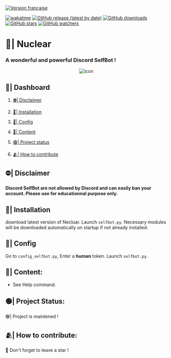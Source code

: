 [![Version française](https://img.shields.io/badge/Lire%20en-Fran%C3%A7ais-blue?style=for-the-badge&logo=appveyor)](https://github.com/Sitois/Nuclear/blob/master/README.md)

[![wakatime](https://wakatime.com/badge/user/018af69f-9d50-4699-932d-026a9efb0401.svg)](https://wakatime.com/@018af69f-9d50-4699-932d-026a9efb0401)
[![GitHub release (latest by date)](https://img.shields.io/github/v/release/Sitois/Nuclear.svg)](https://github.com/Sitois/Nuclear/releases)
[![GitHub downloads](https://img.shields.io/github/downloads/Sitois/Nuclear/total.svg)](https://github.com/Sitois/Nuclear/releases)
[![GitHub stars](https://img.shields.io/github/stars/Sitois/Nuclear.svg)](https://github.com/Sitois/Nuclear/stargazers)
[![GitHub watchers](https://img.shields.io/github/watchers/Sitois/Nuclear.svg)](https://github.com/Sitois/Nuclear/watchers)
# 🌌| Nuclear
### A wonderful and powerful Discord SelfBot !
<div align="center">
  <img src="https://media.discordapp.net/attachments/1135264530188992562/1198281648437993553/CIjvBOJ.png?ex=65be55bf&is=65abe0bf&hm=40a3c63ca07dfac28726eadae220a07412551a69deea021b73c24ae00933782e&=&format=webp&quality=lossless" alt="icon" width="" height="">
</div>

## 📒| Dashboard

1. [⛔| Disclaimer](#⛔-disclaimer)

2. [💾| Installation](#💾-installation)

3. [🔧| Config](#🔧-config)

4. [🌟| Content](#🌟-content)

5. [🟢| Project status](#🟢-project-status)

6. [🫂| How to contribute](#🫂-how-to-contribute)

## ⛔| Disclaimer
**Discord SelfBot are not allowed by Discord and can easily ban your account. Please use for educationnal purpose only.**


## 💾| Installation
download latest version of Necluar.
Launch ```selfbot.py```. Necessary modules will be downloaded automatically on startup if not already installed.

## 🔧| Config
Go to ```config_selfbot.py```, Enter a __human__ token. Launch ```selfbot.py```.

## 🌟| Content:
* See Help command.

## 🟢| Project Status:
🟢| Project is maintened !


## 🫂| How to contribute:
🌟 Don't forget to leave a star !